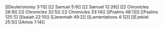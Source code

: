 [[Deuteronomy 3:11]]
[[2 Samuel 5:9]]
[[2 Samuel 12:26]]
[[2 Chronicles 26:9]]
[[2 Chronicles 32:5]]
[[2 Chronicles 33:14]]
[[Psalms 48:12]]
[[Psalms 125:1]]
[[Isaiah 22:10]]
[[Jeremiah 49:2]]
[[Lamentations 4:12]]
[[Ezekiel 25:5]]
[[Amos 1:14]]
